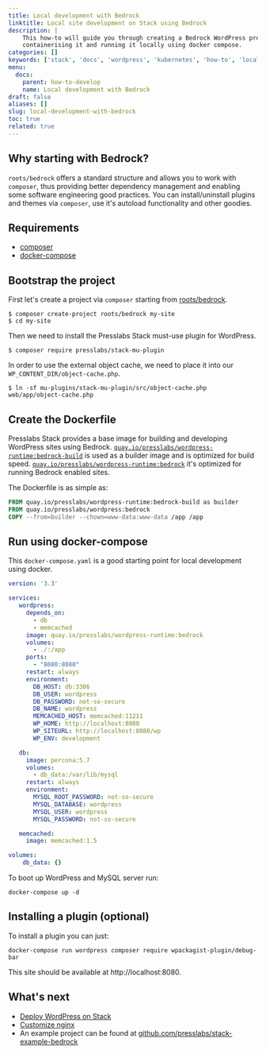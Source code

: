 ```yaml
---
title: Local development with Bedrock
linktitle: Local site development on Stack using Bedrock
description: |
    This how-to will guide you through creating a Bedrock WordPress project,
    containerising it and running it locally using docker compose.
categories: []
keywords: ['stack', 'docs', 'wordpress', 'kubernetes', 'how-to', 'local-development']
menu:
  docs:
    parent: how-to-develop
    name: Local development with Bedrock
draft: false
aliases: []
slug: local-development-with-bedrock
toc: true
related: true
---
```


## Why starting with Bedrock?

`roots/bedrock` offers a standard structure and allows you to work with
`composer`, thus providing better dependency management and enabling some
software engineering good practices. You can install/uninstall plugins and
themes via `composer`, use it's autoload functionality and other goodies.

## Requirements

* [composer](https://getcomposer.org/)
* [docker-compose](https://docs.docker.com/compose/install/)

## Bootstrap the project

First let's create a project via `composer` starting from [roots/bedrock](https://github.com/roots/bedrock).

``` shell
$ composer create-project roots/bedrock my-site
$ cd my-site
```

Then we need to install the Presslabs Stack must-use plugin for WordPress.
``` shell
$ composer require presslabs/stack-mu-plugin
```

In order to use the external object cache, we need to place it into our `WP_CONTENT_DIR/object-cache.php`.

``` shell
$ ln -sf mu-plugins/stack-mu-plugin/src/object-cache.php web/app/object-cache.php
```

## Create the Dockerfile

Presslabs Stack provides a base image for building and developing WordPress sites using Bedrock.
[`quay.io/presslabs/wordpress-runtime:bedrock-build`](https://quay.io/presslabs/wordpress-runtime)
is used as a builder image and is optimized for build speed.
[`quay.io/presslabs/wordpress-runtime:bedrock`](https://quay.io/presslabs/wordpress-runtime)
it's optimized for running Bedrock enabled sites.

The Dockerfile is as simple as:

``` Dockerfile
FROM quay.io/presslabs/wordpress-runtime:bedrock-build as builder
FROM quay.io/presslabs/wordpress:bedrock
COPY --from=builder --chown=www-data:www-data /app /app
```

## Run using docker-compose

This `docker-compose.yaml` is a good starting point for local development using docker.

```yaml
version: '3.3'

services:
   wordpress:
     depends_on:
       - db
       - memcached
     image: quay.io/presslabs/wordpress-runtime:bedrock
     volumes:
       - ./:/app
     ports:
       - "8080:8080"
     restart: always
     environment:
       DB_HOST: db:3306
       DB_USER: wordpress
       DB_PASSWORD: not-so-secure
       DB_NAME: wordpress
       MEMCACHED_HOST: memcached:11211
       WP_HOME: http://localhost:8080
       WP_SITEURL: http://localhost:8080/wp
       WP_ENV: development

   db:
     image: percona:5.7
     volumes:
       - db_data:/var/lib/mysql
     restart: always
     environment:
       MYSQL_ROOT_PASSWORD: not-so-secure
       MYSQL_DATABASE: wordpress
       MYSQL_USER: wordpress
       MYSQL_PASSWORD: not-so-secure

   memcached:
     image: memcached:1.5

volumes:
    db_data: {}
```

To boot up WordPress and MySQL server run:
``` shell
docker-compose up -d
```

## Installing a plugin (optional)

To install a plugin you can just:
``` shell
docker-compose run wordpress composer require wpackagist-plugin/debug-bar
```

This site should be available at http://localhost:8080.

## What's next

* [Deploy WordPress on Stack](../deploy-wordpress-on-stack.md)
* [Customize nginx](../customize-nginx.md)
* An example project can be found at [github.com/presslabs/stack-example-bedrock](https://github.com/presslabs/stack-example-bedrock)
